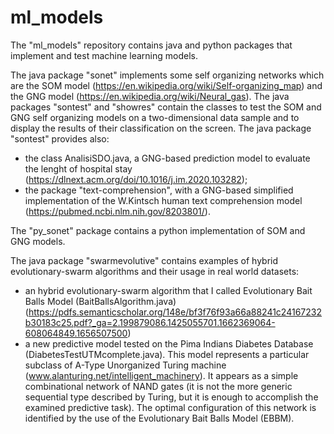 # ml_models

The "ml_models" repository contains java and python packages that implement and test machine learning models. 

The java package "sonet" implements some self organizing networks which are the SOM model (https://en.wikipedia.org/wiki/Self-organizing_map) and the GNG model (https://en.wikipedia.org/wiki/Neural_gas).
The java packages "sontest" and "showres" contain the classes to test the SOM and GNG self organizing models on a two-dimensional data sample and to display the results of their classification on the screen. 
The java package "sontest" provides also:

- the class AnalisiSDO.java, a GNG-based prediction model to evaluate the lenght of hospital stay (https://dlnext.acm.org/doi/10.1016/j.im.2020.103282);
- the package "text-comprehension", with a GNG-based simplified implementation of the W.Kintsch human text comprehension model (https://pubmed.ncbi.nlm.nih.gov/8203801/).

The "py_sonet" package contains a python implementation of SOM and GNG models.

The java package "swarmevolutive" contains examples of hybrid evolutionary-swarm algorithms and their usage in real world datasets:
- an hybrid evolutionary-swarm algorithm that I called Evolutionary Bait Balls Model (BaitBallsAlgorithm.java)
(https://pdfs.semanticscholar.org/148e/bf3f76f93a66a88241c24167232b30183c25.pdf?_ga=2.199879086.1425055701.1662369064-608064849.1656507500)
- a new predictive model tested on the Pima Indians Diabetes Database (DiabetesTestUTMcomplete.java). This model represents a particular subclass of A-Type Unorganized Turing machine (www.alanturing.net/intelligent_machinery). It appears as a simple combinational network of NAND gates (it is not the more generic sequential type described by Turing, but it is enough to accomplish the examined predictive task). The optimal configuration of this network is identified by the use of the Evolutionary Bait Balls Model (EBBM). 
